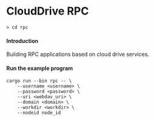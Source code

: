 # CloudDrive RPC 

`> cd rpc`

#### Introduction

Building RPC applications based on cloud drive services. 

#### Run the example program 

```
cargo run --bin rpc -- \
    --username <username> \
    --password <password> \
    --uri <webdav_uri> \
    --domain <domain> \
    --workdir <workdir> \
    --nodeid node_id
```
